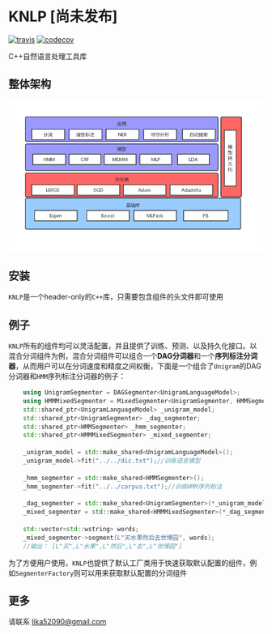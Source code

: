 # KNLP [尚未发布]
[![travis](https://www.travis-ci.org/EmbolismSoil/KNLP.svg?branch=master)](https://www.travis-ci.org/EmbolismSoil/KNLP)
[![codecov](https://codecov.io/gh/EmbolismSoil/KNLP/branch/master/graph/badge.svg)](https://codecov.io/gh/EmbolismSoil/KNLP)


C++自然语言处理工具库

## 整体架构
![](./doc/arch.jpg)

## 安装
`KNLP`是一个header-only的`C++`库，只需要包含组件的头文件即可使用

## 例子
`KNLP`所有的组件均可以灵活配置，并且提供了训练、预测、以及持久化接口。以混合分词组件为例，混合分词组件可以组合一个**DAG分词器**和一个**序列标注分词器**，从而用户可以在分词速度和精度之间权衡，下面是一个组合了`Unigram`的DAG分词器和`HMM`序列标注分词器的例子：
```cpp
    using UnigramSegmenter = DAGSegmenter<UnigramLanguageModel>;
    using HMMMixedSegmenter = MixedSegmenter<UnigramSegmenter, HMMSegmenter>;
    std::shared_ptr<UnigramLanguageModel> _unigram_model;
    std::shared_ptr<UnigramSegmenter> _dag_segmenter;
    std::shared_ptr<HMMSegmenter> _hmm_segmenter;
    std::shared_ptr<HMMMixedSegmenter> _mixed_segmenter;

    _unigram_model = std::make_shared<UnigramLanguageModel>();
    _unigram_model->fit("../../dic.txt");//训练语言模型

    _hmm_segmenter = std::make_shared<HMMSegmenter>();
    _hmm_segmenter->fit("../../corpus.txt");//训练HMM序列标注

    _dag_segmenter = std::make_shared<UnigramSegmenter>(*_unigram_model);//训练DAG分词器
    _mixed_segmenter = std::make_shared<HMMMixedSegmenter>(*_dag_segmenter, *_hmm_segmenter); //组合混合分词器
    
    std::vector<std::wstring> words;
    _mixed_segmenter->segment(L"买水果然后去世博园", words);
    //输出： [L"买",L"水果",L"然后",L"去",L"世博园"]
```
为了方便用户使用，`KNLP`也提供了默认工厂类用于快速获取默认配置的组件，例如`SegmenterFactory`则可以用来获取默认配置的分词组件

## 更多
请联系 lika52090@gmail.com